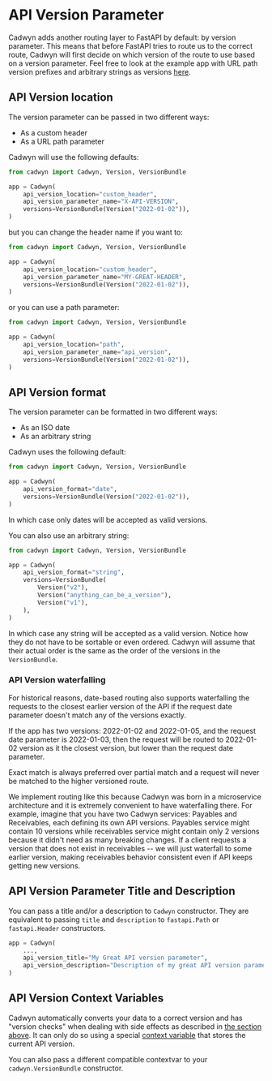 # API Version Parameter

Cadwyn adds another routing layer to FastAPI by default: by version parameter. This means that before FastAPI tries to route us to the correct route, Cadwyn will first decide on which version of the route to use based on a version parameter. Feel free to look at the example app with URL path version prefixes and arbitrary strings as versions [here](../how_to/version_with_paths_and_numbers_instead_of_headers_and_dates.md).

## API Version location

The version parameter can be passed in two different ways:

- As a custom header
- As a URL path parameter

Cadwyn will use the following defaults:

```python
from cadwyn import Cadwyn, Version, VersionBundle

app = Cadwyn(
    api_version_location="custom_header",
    api_version_parameter_name="X-API-VERSION",
    versions=VersionBundle(Version("2022-01-02")),
)
```

but you can change the header name if you want to:

```python
from cadwyn import Cadwyn, Version, VersionBundle

app = Cadwyn(
    api_version_location="custom_header",
    api_version_parameter_name="MY-GREAT-HEADER",
    versions=VersionBundle(Version("2022-01-02")),
)
```

or you can use a path parameter:

```python
from cadwyn import Cadwyn, Version, VersionBundle

app = Cadwyn(
    api_version_location="path",
    api_version_parameter_name="api_version",
    versions=VersionBundle(Version("2022-01-02")),
)
```

## API Version format

The version parameter can be formatted in two different ways:

- As an ISO date
- As an arbitrary string

Cadwyn uses the following default:

```python
from cadwyn import Cadwyn, Version, VersionBundle

app = Cadwyn(
    api_version_format="date",
    versions=VersionBundle(Version("2022-01-02")),
)
```

In which case only dates will be accepted as valid versions.

You can also use an arbitrary string:

```python
from cadwyn import Cadwyn, Version, VersionBundle

app = Cadwyn(
    api_version_format="string",
    versions=VersionBundle(
        Version("v2"),
        Version("anything_can_be_a_version"),
        Version("v1"),
    ),
)
```

In which case any string will be accepted as a valid version. Notice how they do not have to be sortable or even ordered. Cadwyn will assume that their actual order is the same as the order of the versions in the `VersionBundle`.

### API Version waterfalling

For historical reasons, date-based routing also supports waterfalling the requests to the closest earlier version of the API if the request date parameter doesn't match any of the versions exactly.

If the app has two versions: 2022-01-02 and 2022-01-05, and the request date parameter is 2022-01-03, then the request will be routed to 2022-01-02 version as it the closest version, but lower than the request date parameter.

Exact match is always preferred over partial match and a request will never be matched to the higher versioned route.

We implement routing like this because Cadwyn was born in a microservice architecture and it is extremely convenient to have waterfalling there. For example, imagine that you have two Cadwyn services: Payables and Receivables, each defining its own API versions. Payables service might contain 10 versions while receivables service might contain only 2 versions because it didn't need as many breaking changes. If a client requests a version that does not exist in receivables -- we will just waterfall to some earlier version, making receivables behavior consistent even if API keeps getting new versions.

## API Version Parameter Title and Description

You can pass a title and/or a description to `Cadwyn` constructor. They are equivalent to passing `title` and `description` to `fastapi.Path` or `fastapi.Header` constructors.

```python
app = Cadwyn(
    ...,
    api_version_title="My Great API version parameter",
    api_version_description="Description of my great API version parameter",
)
```

## API Version Context Variables

Cadwyn automatically converts your data to a correct version and has "version checks" when dealing with side effects as described in [the section above](./version_changes.md#version-changes-with-side-effects). It can only do so using a special [context variable](https://docs.python.org/3/library/contextvars.html) that stores the current API version.

You can also pass a different compatible contextvar to your `cadwyn.VersionBundle` constructor.
